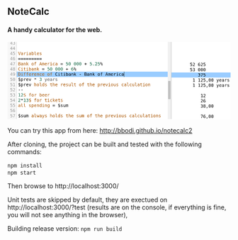 ## NoteCalc

#### A handy calculator for the web.

![Readme](public/screen.png)

You can try this app from here: http://bbodi.github.io/notecalc2

After cloning, the project can be built and tested with the following commands:
```
npm install
npm start
```
Then browse to http://localhost:3000/

Unit tests are skipped by default, they are exectued on http://localhost:3000/?test (results are on the console, if everything is fine, you will not see anything in the browser),

Building release version: 
``npm run build``
